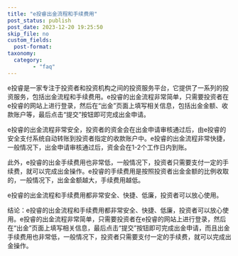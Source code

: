 ```yaml
---
title: "e投睿出金流程和手续费用"
post_status: publish
post_date: 2023-12-20 19:25:50
skip_file: no
custom_fields: 
  post-format: 
taxonomy:
  category:
        - "faq"
---
```


e投睿是一家专注于投资者和投资机构之间的投资服务平台，它提供了一系列的投资服务，包括出金流程和手续费用。e投睿的出金流程非常简单，只需要投资者在e投睿的网站上进行登录，然后在“出金”页面上填写相关信息，包括出金金额、收款账户等，最后点击“提交”按钮即可完成出金申请。

e投睿的出金流程非常安全，投资者的资金会在出金申请审核通过后，由e投睿的安全支付系统自动转账到投资者指定的收款账户中。e投睿的出金流程非常快捷，一般情况下，出金申请审核通过后，资金会在1-2个工作日内到账。

此外，e投睿的出金手续费用也非常低，一般情况下，投资者只需要支付一定的手续费，就可以完成出金操作。e投睿的手续费用是按照投资者出金金额的比例收取的，一般情况下，出金金额越大，手续费用越低。

e投睿的出金流程和手续费用都非常安全、快捷、低廉，投资者可以放心使用。

结论：e投睿的出金流程和手续费用都非常安全、快捷、低廉，投资者可以放心使用。e投睿的出金流程非常简单，只需要投资者在e投睿的网站上进行登录，然后在“出金”页面上填写相关信息，最后点击“提交”按钮即可完成出金申请，而且出金手续费用也非常低，一般情况下，投资者只需要支付一定的手续费，就可以完成出金操作。
